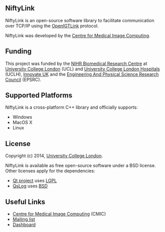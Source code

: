 NiftyLink
---------

NiftyLink is an open-source software library to facilitate
communication over TCP/IP using the [OpenIGTLink][openigtlink] protocol.

NiftyLink was developed by the [Centre for Medical Image Computing][cmic].

Funding
-------------

This project was funded by the [NIHR Biomedical
Research Centre][nihr] at [University College London][ucl] (UCL) and
[University College London Hospitals][uclh] (UCLH), 
[Innovate UK][innovateuk] and the [Engineering And
Physical Science Research Council][epsrc] (EPSRC).

Supported Platforms
-----------------------------

NiftyLink is a cross-platform C++ library and officially supports:

 - Windows
 - MacOS X
 - Linux

License
-----------

Copyright (c) 2014, [University College London][ucl].

NiftyLink is available as free open-source software under a BSD license.
Other licenses apply for the dependencies:

 - [Qt project][qt] uses [LGPL][qt-lgpl]
 - [QsLog][qslog] uses [BSD][qslog-bsd]

Useful Links
------------------

 - [Centre for Medical Image Computing][cmic] (CMIC)
 - [Mailing list][mailinglist]
 - [Dashboard][dashboard]

[openigtlink]: http://openigtlink.org
[cmic]: http://cmic.cs.ucl.ac.uk
[ucl]: http://www.ucl.ac.uk
[qt]: http://qt-project.org
[qt-lgpl]: http://qt-project.org/products/licensing
[qslog]: https://bitbucket.org/razvanpetru/qt-components/wiki/QsLog
[qslog-bsd]: http://opensource.org/licenses/BSD-3-Clause
[nihr]: http://www.nihr.ac.uk/research
[uclh]: http://www.uclh.nhs.uk
[innovateuk]: https://www.innovateuk.org
[epsrc]: http://www.epsrc.ac.uk
[mailinglist]: https://www.mailinglists.ucl.ac.uk/mailman/listinfo/niftk-users
[api]: http://cmic.cs.ucl.ac.uk/platform/niftk/current/NiftyLink/index.html
[dashboard]: http://cdash.cmiclab.cs.ucl.ac.uk/index.php?project=NiftyLink

